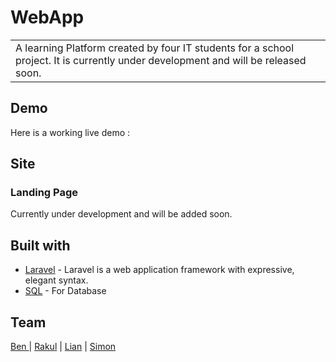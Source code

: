 # WebApp
<table>
<tr>
<td>
  A learning Platform created by four IT students for a school project. It is currently under development and will be released soon.
</td>
</tr>
</table>


## Demo
Here is a working live demo : 


## Site

### Landing Page
Currently under development and will be added soon.


## Built with 

- [Laravel](https://laravel.com/) - Laravel is a web application framework with expressive, elegant syntax.
- [SQL](https://www.w3schools.com/sql/default.asp) - For Database


## Team

[Ben ](https://github.com/benstreich/) | [Rakul](https://github.com/rayback00001) | [Lian](https://github.com/LianEifert) | [Simon](https://github.com/Simondj9)




